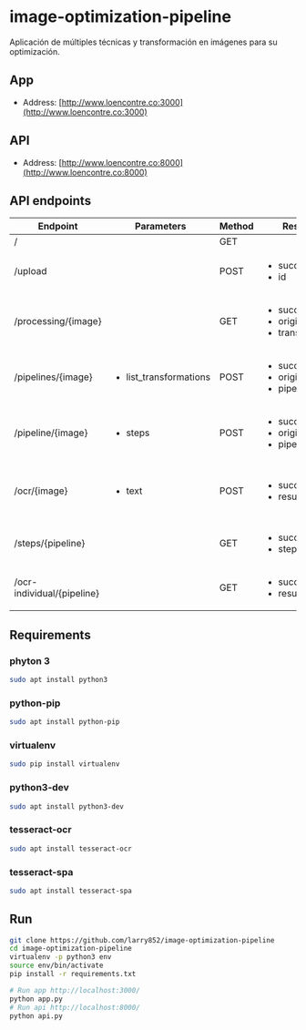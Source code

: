 # image-optimization-pipeline
Aplicación de múltiples técnicas y transformación en imágenes para su optimización.

## App
- Address: [http://www.loencontre.co:3000](http://www.loencontre.co:3000)

## API
- Address: [http://www.loencontre.co:8000](http://www.loencontre.co:8000)

## API endpoints

| Endpoint | Parameters | Method | Response | Description |
| --- | --- | --- | --- | --- |
| / |  | GET |  | Api root |
| /upload |  | POST | <ul><li>success</li><li>id</li></ul> | Upload new image |
| /processing/{image} |  | GET | <ul><li>success</li><li>original</li><li>transformations</li></ul> | Get trasnformations of image by id |
| /pipelines/{image} | <ul><li>list_transformations</li></ul> | POST | <ul><li>success</li><li>original</li><li>pipelines</li></ul> | Get pipelines of image by id |
| /pipeline/{image} | <ul><li>steps</li></ul> | POST | <ul><li>success</li><li>original</li><li>pipeline</li></ul> | Get specific pipeline of image by id |
| /ocr/{image} | <ul><li>text</li></ul> | POST | <ul><li>success</li><li>results</li></ul> | Get comparative ocr of all pipelines of image by id |
| /steps/{pipeline} | | GET | <ul><li>success</li><li>steps</li></ul> | Get steps of pipeline by id |
| /ocr-individual/{pipeline} | | GET | <ul><li>success</li><li>results</li></ul> | Get text of pipeline by id |


## Requirements

### phyton 3
```sh
sudo apt install python3
```

### python-pip
```sh
sudo apt install python-pip
```

### virtualenv
```sh
sudo pip install virtualenv
```

### python3-dev
```sh
sudo apt install python3-dev
```

### tesseract-ocr
```sh
sudo apt install tesseract-ocr
```

### tesseract-spa
```sh
sudo apt install tesseract-spa
```


## Run
```sh
git clone https://github.com/larry852/image-optimization-pipeline
cd image-optimization-pipeline
virtualenv -p python3 env
source env/bin/activate
pip install -r requirements.txt

# Run app http://localhost:3000/
python app.py
# Run api http://localhost:8000/
python api.py
```
